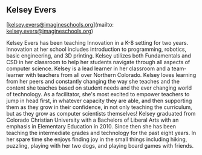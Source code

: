 ## Kelsey Evers

[kelsey.evers@imagineschools.org](mailto: kelsey.evers@imagineschools.org)

Kelsey Evers has been teaching Innovation in a K-8 setting for two years. Innovation at her school includes introduction to programming, robotics, basic engineering, and 3D printing. Kelsey utilizes both Fundamentals and CSD in her classroom to help her students navigate through all aspects of computer science. Kelsey is a lead learner in her classroom and a team-learner with teachers from all over Northern Colorado. Kelsey loves learning from her peers and constantly changing the way she teaches and the content she teaches based on student needs and the ever changing world of technology. As a facilitator, she's most excited to empower teachers to jump in head first, in whatever capacity they are able, and then supporting them as they grow in their confidence, in not only teaching the curriculum, but as they grow as computer scientists themselves! Kelsey graduated from Colorado Christian University with a Bachelors of Liberal Arts with an emphasis in Elementary Education in 2010. Since then she has been teaching the intermediate grades and technology for the past eight years. In her spare time she enjoys finding joy in the small things including hiking, puzzling, playing with her two dogs, and playing board games with friends.
